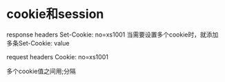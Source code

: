 cookie和session
==


response headers
Set-Cookie: no=xs1001
当需要设置多个cookie时，就添加多条Set-Cookie: value


request headers
Cookie: no=xs1001

多个cookie值之间用;分隔

